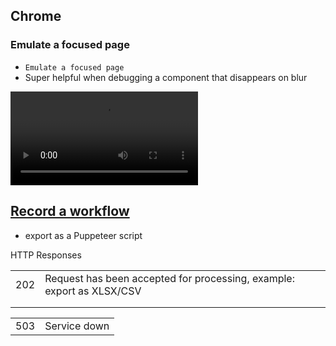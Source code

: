 ## Chrome

### Emulate a focused page

-   `Emulate a focused page`
-   Super helpful when debugging a component that disappears on blur


<video>
    <source src="https://user-images.githubusercontent.com/11246258/180092063-bca459dd-e0f7-4b36-997f-cde745587968.mp4"
            type="video/mp4">

    Sorry, your browser doesn't support embedded videos.
</video>


## [Record a workflow](https://developer.chrome.com/docs/devtools/recorder/)

- export as a Puppeteer script



HTTP Responses

|     |                                                                       |
| --- | --------------------------------------------------------------------- |
| 202 | Request has been accepted for processing, example: export as XLSX/CSV |
|     |                                                                       |
|     |                                                                       |

|     |              |
| --- | ------------ |
| 503 | Service down |
